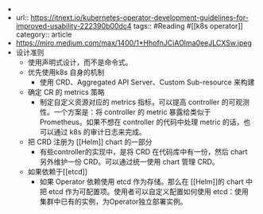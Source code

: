-
- url:: https://itnext.io/kubernetes-operator-development-guidelines-for-improved-usability-222390b00dc4
  tags:: #Reading #[[k8s operator]] 
  category:: article
- https://miro.medium.com/max/1400/1*HhofnJCiAOlma0eeJLCXSw.jpeg
- 设计准则
	- 使用声明式设计，而不是命令式。
	- 优先使用k8s 自身的机制
		- 使用 CRD、Aggregated API Server、Custom Sub-resource 来构建
	- 确定 CR 的 metrics 策略
		- 制定自定义资源对应的 metrics 指标，可以提高 controller 的可观测性。一个方案是：将 controller 的 metric 暴露给类似于 Prometheus。如果不想在 controller 的代码中处理 metric 的话，也可以通过 k8s 的审计日志来完成。
	- 把 CRD 注册为 [[Helm]] chart 的一部分
		- 有些controller的实现中，是将 CRD 在代码库中有一份，然后 chart 另外维护一份 CRD。可以通过统一使用 chart 管理 CRD。
	- 如果依赖于[[etcd]]
		- 如果 Operator 依赖使用 etcd 作为存储。那么在 [[Helm]]的 chart 中把 etcd 作为可配置项。使用者可以自定义配置如何使用 etcd：使用集群中已有的实例，为Operator独立部署实例。